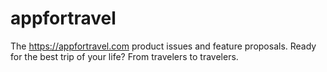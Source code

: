 # appfortravel
The https://appfortravel.com product issues and feature proposals. Ready for the best trip of your life? From travelers to travelers. 
